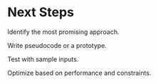 # Next Steps

Identify the most promising approach.

Write pseudocode or a prototype.

Test with sample inputs.

Optimize based on performance and constraints.